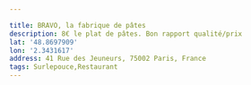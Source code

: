 ```yaml
---

title: BRAVO, la fabrique de pâtes
description: 8€ le plat de pâtes. Bon rapport qualité/prix
lat: '48.8697909'
lon: '2.3431617'
address: 41 Rue des Jeuneurs, 75002 Paris, France
tags: Surlepouce,Restaurant
---
```

